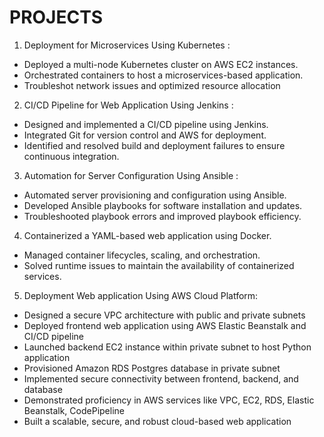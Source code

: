 # PROJECTS

1. Deployment for Microservices Using Kubernetes :
- Deployed a multi-node Kubernetes cluster on AWS EC2 instances.
- Orchestrated containers to host a microservices-based application.
- Troubleshot network issues and optimized resource allocation


2. CI/CD Pipeline for Web Application Using Jenkins :
- Designed and implemented a CI/CD pipeline using Jenkins.
- Integrated Git for version control and AWS for deployment.
- Identified and resolved build and deployment failures to ensure continuous integration.


3. Automation for Server Configuration Using Ansible :
- Automated server provisioning and configuration using Ansible.
- Developed Ansible playbooks for software installation and updates.
- Troubleshooted playbook errors and improved playbook efficiency.

4. Containerized a YAML-based web application using Docker.
- Managed container lifecycles, scaling, and orchestration.
- Solved runtime issues to maintain the availability of containerized services.

 5. Deployment Web application Using AWS Cloud Platform:
- Designed a secure VPC architecture with public and private subnets
- Deployed frontend web application using AWS Elastic Beanstalk and CI/CD pipeline
- Launched backend EC2 instance within private subnet to host Python application
- Provisioned Amazon RDS Postgres database in private subnet
- Implemented secure connectivity between frontend, backend, and database
- Demonstrated proficiency in AWS services like VPC, EC2, RDS, Elastic Beanstalk, CodePipeline
- Built a scalable, secure, and robust cloud-based web application

